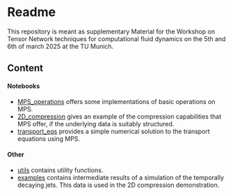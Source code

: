 # Readme
This repository is meant as supplementary Material for the Workshop on Tensor Network techniques for computational fluid dynamics on the 5th and 6th of march 2025 at the TU Munich.

## Content

#### Notebooks
* [MPS_operations](notebooks/MPS_operations.ipynb) offers some implementations of basic operations on MPS.
* [2D_compression](notebooks/2D_compression.ipynb) gives an example of the compression capabilities that MPS offer, if the underlying data is suitably structured.
* [transport_eqs](notebooks/transport_eqs.ipynb) provides a simple numerical solution to the transport equations using MPS.

#### Other
* [utils](notebooks/utils/) contains utility functions.
* [examples](notebooks/utils/) contains intermediate results of a simulation of the temporally decaying jets. This data is used in the 2D compression demonstration.